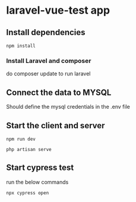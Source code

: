 # laravel-vue-test app


## Install dependencies 

````
npm install 

````

### Install Laravel and composer 

do composer update to run laravel

## Connect the data to MYSQL
Should define the mysql credentials in the .env file 

## Start the client and server 


````
npm run dev

php artisan serve
````

## Start cypress test

run the below commands

```
npx cypress open 



